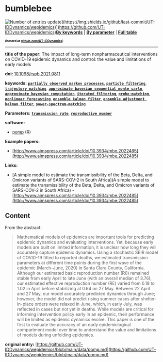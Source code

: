 <!--DO NOT EDIT BY HAND-->
 
#  bumblebee 
 

 [![Number of entries](https://img.shields.io/endpoint?url=https%3A%2F%2Fut-iddynamics.github.io%2Fwepidemics%2Finfo%2Fentries.json)](https://github.com/UT-IDDynamics/wepidemics) update](https://img.shields.io/github/last-commit/UT-IDDynamics/wepidemics)](https://github.com/UT-IDDynamics/wepidemics)[**By keywords**](../by-keyword.md) \| [**By parameter**](../by-parameter.md) \| [**Full table**](../full-table.md)
<p style="font-size:10px;font-weight:bold;">(hosted at <a href="https://github.com/UT-IDDynamics/wepidemics" target="_blank">github.com/UT-IDDynamics</a>)</p>

---
 
 
**title of the paper:** The impact of long-term nonpharmaceutical interventions on COVID-19 epidemic dynamics and control: the value and limitations of early models
 
**doi:** [10.1098/rspb.2021.0811](https://doi.org/10.1098/rspb.2021.0811)
 

**keywords:** [**`partially observed markov processes`**](../by-keyword.md#partially-observed-markov-processes), [**`particle filtering`**](../by-keyword.md#particle-filtering), [**`trajectory matching`**](../by-keyword.md#trajectory-matching), [**`approximate bayesian sequential monte carlo`**](../by-keyword.md#approximate-bayesian-sequential-monte-carlo), [**`approximate bayesian computation`**](../by-keyword.md#approximate-bayesian-computation), [**`iterated filtering`**](../by-keyword.md#iterated-filtering), [**`probe-matching`**](../by-keyword.md#probe-matching), [**`nonlinear forecasting`**](../by-keyword.md#nonlinear-forecasting), [**`ensemble kalman filter`**](../by-keyword.md#ensemble-kalman-filter), [**`ensemble adjustment kalman filter`**](../by-keyword.md#ensemble-adjustment-kalman-filter), [**`power-spectrum-matching`**](../by-keyword.md#power-spectrum-matching) 

**Parameters:** [**`transmission rate`**](../by-parameter.md#transmission-rate), [**`reproductive number`**](../by-parameter.md#reproductive-number) 

**software:**
 
 - [pomp](https://kingaa.github.io/pomp/) (R) 

**Example papers:**
 
 - [http://www.aimspress.com/article/doi/10.3934/mbe.2022485](http://www.aimspress.com/article/doi/10.3934/mbe.2022485) 

**Links:**
 
 - [A simple model to estimate the transmissibility of the Beta, Delta, and Omicron variants of SARS-COV-2 in South Africa](A simple model to estimate the transmissibility of the Beta, Delta, and Omicron variants of SARS-COV-2 in South Africa)  - [http://www.aimspress.com/article/doi/10.3934/mbe.2022485](http://www.aimspress.com/article/doi/10.3934/mbe.2022485) 


## Content



From the abstract: 

> Mathematical models of epidemics are important tools for predicting epidemic dynamics and evaluating interventions. Yet, because early models are built on limited information, it is unclear how long they will accurately capture epidemic dynamics. Using a stochastic SEIR model of COVID-19 fitted to reported deaths, we estimated transmission parameters at different time points during the first wave of the epidemic (March–June, 2020) in Santa Clara County, California. Although our estimated basic reproduction number (R0) remained stable from early April to late June (with an overall median of 3.76), our estimated effective reproduction number (RE) varied from 0.18 to 1.02 in April before stabilizing at 0.64 on 27 May. Between 22 April and 27 May, our model accurately predicted dynamics through June; however, the model did not predict rising summer cases after shelter-in-place orders were relaxed in June, which, in early July, was reflected in cases but not yet in deaths. While models are critical for informing intervention policy early in an epidemic, their performance will be limited as epidemic dynamics evolve. This paper is one of the first to evaluate the accuracy of an early epidemiological compartment model over time to understand the value and limitations of models during unfolding epidemics.





 **original entry:**  [https://github.com/UT-IDDynamics/wepidemics/blob/main/data/pomp.md](https://github.com/UT-IDDynamics/wepidemics/blob/main/data/pomp.md) 
